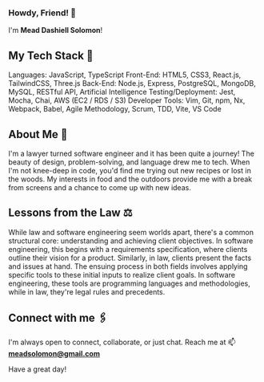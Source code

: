 ### Howdy, Friend! 👋

I'm **Mead Dashiell Solomon**!

## My Tech Stack 🎨
Languages: JavaScript, TypeScript
Front-End: HTML5, CSS3, React.js, TailwindCSS, Three.js
Back-End: Node.js, Express, PostgreSQL, MongoDB, MySQL, RESTful API, Artificial Intelligence
Testing/Deployment: Jest, Mocha, Chai, AWS (EC2 / RDS / S3)
Developer Tools: Vim, Git, npm, Nx, Webpack, Babel, Agile Methodology, Scrum, TDD, Vite, VS Code

## About Me 🚀
I'm a lawyer turned software engineer and it has been quite a journey! The beauty of design, problem-solving, and language drew me to tech. When I'm not knee-deep in code, you'd find me trying out new recipes or lost in the woods. My interests in food and the outdoors provide me with a break from screens and a chance to come up with new ideas. 

## Lessons from the Law ⚖️
While law and software engineering seem worlds apart, there's a common structural core: understanding and achieving client objectives. In software engineering, this begins with a requirements specification, where clients outline their vision for a product. Similarly, in law, clients present the facts and issues at hand. The ensuing process in both fields involves applying specific tools to these initial inputs to realize client goals. In software engineering, these tools are programming languages and methodologies, while in law, they're legal rules and precedents.

## Connect with me 🖇️
I'm always open to connect, collaborate, or just chat. 
Reach me at 📫 **meadsolomon@gmail.com**

Have a great day!
